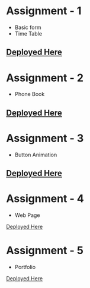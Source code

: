 # Assignment - 1
* Basic form
* Time Table

[Deployed Here](https://practical-hugle-a535a0.netlify.app/)
-----
# Assignment - 2
* Phone Book

[Deployed Here](https://quizzical-neumann-1daa80.netlify.app/)
-----
# Assignment - 3
* Button Animation

[Deployed Here](https://thirsty-heisenberg-cf72ae.netlify.app/)
-----
# Assignment - 4
* Web Page

[Deployed Here](https://hungry-dijkstra-5438c9.netlify.app)

# Assignment - 5
* Portfolio

[Deployed Here](https://youthful-nobel-6086b6.netlify.app/)

